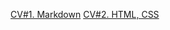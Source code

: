 [CV#1. Markdown](https://mefist89.github.io/rsschool-cv/cv) [CV#2. HTML, CSS](https://mefist89.github.io/rsschool-cv/)
